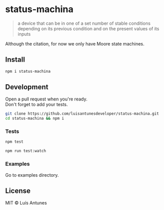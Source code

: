 # status-machina

> a device that can be in one of a set number of stable conditions depending on its previous condition and on the present values of its inputs

Although the citation, for now we only have Moore state machines.

## Install

```sh
npm i status-machina
```

## Development

Open a pull request when you're ready.  
Don't forget to add your tests.

```sh
git clone https://github.com/luisantunesdeveloper/status-machina.git
cd status-machina && npm i
```

### Tests

```sh
npm test
```

```sh
npm run test:watch
```

### Examples

Go to examples directory.

## License

MIT © Luís Antunes
